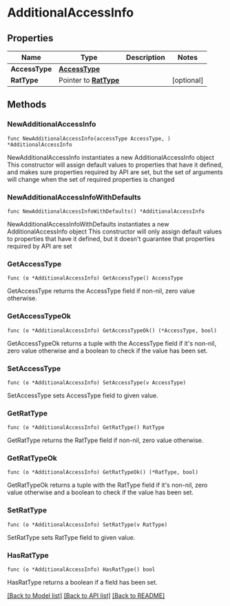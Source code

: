 # AdditionalAccessInfo

## Properties

Name | Type | Description | Notes
------------ | ------------- | ------------- | -------------
**AccessType** | [**AccessType**](AccessType.md) |  | 
**RatType** | Pointer to [**RatType**](RatType.md) |  | [optional] 

## Methods

### NewAdditionalAccessInfo

`func NewAdditionalAccessInfo(accessType AccessType, ) *AdditionalAccessInfo`

NewAdditionalAccessInfo instantiates a new AdditionalAccessInfo object
This constructor will assign default values to properties that have it defined,
and makes sure properties required by API are set, but the set of arguments
will change when the set of required properties is changed

### NewAdditionalAccessInfoWithDefaults

`func NewAdditionalAccessInfoWithDefaults() *AdditionalAccessInfo`

NewAdditionalAccessInfoWithDefaults instantiates a new AdditionalAccessInfo object
This constructor will only assign default values to properties that have it defined,
but it doesn't guarantee that properties required by API are set

### GetAccessType

`func (o *AdditionalAccessInfo) GetAccessType() AccessType`

GetAccessType returns the AccessType field if non-nil, zero value otherwise.

### GetAccessTypeOk

`func (o *AdditionalAccessInfo) GetAccessTypeOk() (*AccessType, bool)`

GetAccessTypeOk returns a tuple with the AccessType field if it's non-nil, zero value otherwise
and a boolean to check if the value has been set.

### SetAccessType

`func (o *AdditionalAccessInfo) SetAccessType(v AccessType)`

SetAccessType sets AccessType field to given value.


### GetRatType

`func (o *AdditionalAccessInfo) GetRatType() RatType`

GetRatType returns the RatType field if non-nil, zero value otherwise.

### GetRatTypeOk

`func (o *AdditionalAccessInfo) GetRatTypeOk() (*RatType, bool)`

GetRatTypeOk returns a tuple with the RatType field if it's non-nil, zero value otherwise
and a boolean to check if the value has been set.

### SetRatType

`func (o *AdditionalAccessInfo) SetRatType(v RatType)`

SetRatType sets RatType field to given value.

### HasRatType

`func (o *AdditionalAccessInfo) HasRatType() bool`

HasRatType returns a boolean if a field has been set.


[[Back to Model list]](../README.md#documentation-for-models) [[Back to API list]](../README.md#documentation-for-api-endpoints) [[Back to README]](../README.md)


